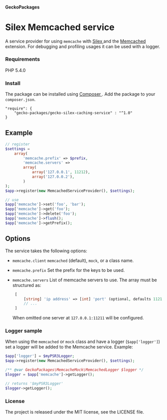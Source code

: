 #### GeckoPackages

# Silex Memcached service

A service provider for using `memcache` with [ Silex ](http://silex.sensiolabs.org) and the [ Memcached ](https://secure.php.net/manual/en/book.memcached.php) extension.
For debugging and profiling usages it can be used with a logger.

### Requirements

PHP 5.4.0

### Install

The package can be installed using [ Composer ](https://getcomposer.org/).
Add the package to your `composer.json`.

```
"require": {
    "gecko-packages/gecko-silex-caching-service" : "^1.0"
}
```

## Example

```php
// register
$settings =
    array(
        'memcache.prefix' => $prefix,
        'memcache.servers' =>
        array(
            array('127.0.0.1', 11212),
            array('127.0.0.2'),
        )
);
$app->register(new MemcachedServiceProvider(), $settings);

// use
$app['memcache']->set('foo', 'bar');
$app['memcache']->get('foo');
$app['memcache']->delete('foo');
$app['memcache']->flush();
$app['memcache']->getPrefix();
```

## Options

The service takes the following options:
* `memcache.client`
   `memcached` (default), `mock`, or a class name.

* `memcache.prefix`
   Set the prefix for the keys to be used.

* `memcache.servers`
   List of memcache servers to use.
   The array must be structured as:
   ```php
    [
        [string] 'ip address' => [int] 'port' (optional, defaults 11211),
        // ...
    ]
    ```

   When omitted one server at `127.0.0.1:11211` will be configured.

### Logger sample

When using the `memcached` or `mock` class and have a logger (`$app['logger']`) set a logger will be added to the Memcache service.
Example:
```php
$app['logger'] = $myPSR3Logger;
$app->register(new MemcachedServiceProvider(), $settings);

/** @var GeckoPackages\MemcacheMock\MemcachedLogger $logger */
$logger = $app['memcache']->getLogger();

// returns '$myPSR3Logger'
$logger->getLogger();
```

### License

The project is released under the MIT license, see the LICENSE file.

